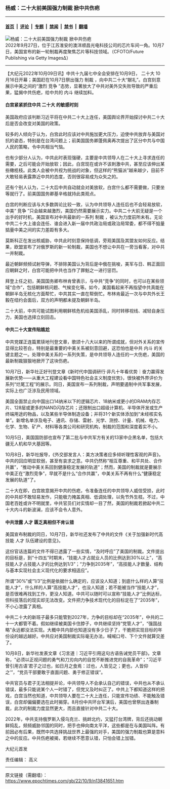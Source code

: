 ### 杨威：二十大前美国强力制裁 掀中共伤疤

---

#### [首页](../../../..?n13841651) &nbsp;|&nbsp; [评论](../../../../../epoch-comment?n13841651) &nbsp;|&nbsp; [专题](../../../../../epoch-special?n13841651) &nbsp;|&nbsp; [禁闻](../../../../../epoch-news?n13841651) &nbsp;|&nbsp; [禁书](../../../../../books?n13841651) &nbsp;|&nbsp; [翻墙](https://github.com/gfw-breaker/nogfw/blob/master/README.md?n13841651)


<div><img alt="杨威：二十大前美国强力制裁 掀中共伤疤" class="attachment-djy_600_400 size-djy_600_400 wp-post-image" src="https://i.epochtimes.com/assets/uploads/2022/10/id13841652-GettyImages-1243545535-600x400.jpg"/>
<div class="caption">
 2022年9月27日，位于江苏淮安的澳洋顺昌光电科技公司的芯片车间一角。10月7日，美国宣布的新一轮制裁再度聚焦芯片等科技领域。（CFOTO/Future Publishing via Getty Images∆）
</div></div><hr/><div class="post_content" id="artbody" itemprop="articleBody">
 <!-- article content begin -->
 <p>
  【大纪元2022年10月09日讯】中共十九届七中全会安排在10月9日，
  <ok href="https://www.epochtimes.com/gb/tag/%E4%BA%8C%E5%8D%81%E5%A4%A7.html">
   二十大
  </ok>
  10月16日开幕；美国赶在10月7日祭出强力
  <ok href="https://www.epochtimes.com/gb/tag/%E5%88%B6%E8%A3%81.html">
   制裁
  </ok>
  ，向中共二十大“献礼”。白宫刻意展示中美之间的“激烈
  <ok href="https://www.epochtimes.com/gb/tag/%E7%AB%9E%E4%BA%89.html">
   竞争
  </ok>
  ”态势，显著放大了中共对美外交失败导致的严重后果，猛揭中共伤疤，给中共的
  <ok href="https://www.epochtimes.com/gb/tag/%E5%86%85%E6%96%97.html">
   内斗
  </ok>
  继续加料。
 </p>
 <h4>
  白宫紧紧抓住中共
  <ok href="https://www.epochtimes.com/gb/tag/%E4%BA%8C%E5%8D%81%E5%A4%A7.html">
   二十大
  </ok>
  的敏感时刻
 </h4>
 <p>
  美国政府应该判断习近平将在中共二十大上连任，美国舆论界开始探讨中共二十大后是否会改变对美国的政策。
 </p>
 <p>
  较多的人倾向于认为，白宫此时应该对中共施加更大压力，迫使中共放弃与美国对抗的姿态，特别是在台湾问题上；前美国国务卿蓬佩奥再次提出了区分中共与中国人民的策略，令中共相当气恼。
 </p>
 <p>
  也有少部分人认为，中共此时表现强硬，主要是中共领导人在二十大上寻求连任的需要，之后可能会开始放软；因此，白宫现在或许不该刺激中共，甚至应该伸出某些橄榄枝。此类人会被中共视为统战的对象，但这样的“熊猫派”越来越少，目前不大敢轻易表露靠近中共的态度，否则很容易成为众矢之的。
 </p>
 <p>
  还有个别人认为，二十大后中共自动就会对美放软，白宫什么都不需要做，只要坐等就行了。前美国国务卿基辛格就持此类观点。
 </p>
 <p>
  白宫的判断应该与大多数舆论比较一致，认为中共领导人连任后也不会轻易放软，中美“
  <ok href="https://www.epochtimes.com/gb/tag/%E7%AB%9E%E4%BA%89.html">
   竞争
  </ok>
  ”只会越来越激烈，美国仍然需要展示实力。中共二十大前无疑是一个出手的好时机，美国宣布对中共最新的一系列
  <ok href="https://www.epochtimes.com/gb/tag/%E5%88%B6%E8%A3%81.html">
   制裁
  </ok>
  ，被认为力度前所未有。无论中共二十大上谁会连任、谁会进入新一届中共政治局或政治局常委，都不得不掂量掂量中美之间的实力差距有多大。
 </p>
 <p>
  莫斯科正在发出核威胁，中共此时刻意保持低调，旁观美国及其盟友如何反应。结果，欧盟宣布了对俄罗斯的新一轮制裁，美国也不想让中共在一旁当看客，对中共一并制裁。
 </p>
 <p>
  最近朝鲜频频试射导弹，不排除美国认为背后是中俄在挑唆，美军与日、韩正面回应朝鲜之时，白宫可能把中共也当作了罪魁之一进行惩罚。
 </p>
 <p>
  拜登上任之初，美国国务卿布林肯曾表示，与中共“竞争”的同时，也可以在某些领域“合作”，包括朝鲜核问题、气候变化等。如今，美国看起来不再指望中共真能在朝鲜半岛无核化方面帮忙，中共其实一直在帮倒忙。布林肯最近一次与中共外长王毅在纽约会面后，双方的声明都未提及朝鲜半岛。
 </p>
 <p>
  二十大前，中共可能试图利用朝鲜核危机给美国添乱，同时转移视线、减轻自身压力，美国也选择立刻回击。
 </p>
 <h4>
  中共二十大宣传陷尴尬
 </h4>
 <p>
  中共党媒正连篇累牍地刊登文章，歌颂十八大以来的所谓成就，但对外关系的宣传显得比较苍白，特别是最重要的中美关系被刻意回避，这恐怕也是中共
  <ok href="https://www.epochtimes.com/gb/tag/%E5%86%85%E6%96%97.html">
   内斗
  </ok>
  的关键主题之一。处理中美关系的一系列失策，是中共领导人连任的一大伤疤，美国的最新制裁狠狠地掀开了这块伤疤。
 </p>
 <p>
  10月7日，新华社正好刊登文章《新时代中国调研行·非凡十年看优势｜奋力赢得发展新优势——从重大工程建设看中国特色社会主义制度优势》，很快被外界评价为系列“烂尾工程”的展示。同日，美国宣布一系列制裁，声明要遏制中共军事发展，实际上也广泛涉及民用领域。
 </p>
 <p>
  美国全面禁止向中国出口14纳米以下的逻辑芯片、18纳米或更小的DRAM内存芯片、128层或更多的NAND闪存芯片；还限制出口超级计算机、半导体开发或生产终端用途的物品，以及某些半导体制造设备；并将31个新实体添加到“未经核实名单”。新增名单涉及电子、通讯、存储、雷射、光学、测控、计量、机械、电力、化学、生物、矿产、材料等各类公司和研究机构，制裁的范围和深度着实不小。
 </p>
 <p>
  10月5日，美国国防部也宣布了第二批与中共军方有关的13家中企黑名单，包括大疆无人机和华大基因等。
 </p>
 <p>
  10月8日，新华社报导，《外交部发言人：美方决策者应多倾听理性客观的声音》。中共的回应明显软弱，甚至有哀求之意。中共仍然称“相互尊重、和平共处、合作共赢”，“推动中美关系回到健康稳定发展的轨道”；然而，美国的制裁就是要展示中美正在“激烈竞争”，早就不是什么“合作共赢”，中美关系不再有什么“健康稳定发展的轨道”了。
 </p>
 <p>
  二十大在即，白宫故意揭开中共的伤疤，令准备连任的中共领导人威信受损，此时的中共却不敢轻易发作，只能极力掩盖真相、低调处理，以免节外生枝。不过，中国老百姓或许不明就里，中共官员们对实情却一目了然，美国的制裁若掀起中共二十大内斗的新波澜，应该不会令人意外。
 </p>
 <h4>
  中共泄露
  <ok href="https://www.epochtimes.com/gb/tag/%E4%BA%BA%E6%89%8D.html">
   人才
  </ok>
  匮乏真相但不肯认错
 </h4>
 <p>
  美国宣布制裁的同日，10月7日，新华社还发布了中共的文件《关于加强新时代高技能
  <ok href="https://www.epochtimes.com/gb/tag/%E4%BA%BA%E6%89%8D.html">
   人才
  </ok>
  队伍建设的意见》。
 </p>
 <p>
  这份官话连篇的文件不得已透露了一些实情，“及时呼应”了美国的制裁。文件提出的目标是，到“十四五”时期末，“技能人才占就业人员的比例达到30%以上”，“高技能人才占技能人才的比例达到1/3”；“力争到2035年”，“高技能人才数量、结构与基本实现社会主义现代化的要求相适应”。
 </p>
 <p>
  所谓“30%”或“1/3”比例是依据什么确定的，应该没人知道；到底什么样的人算“技能人才”，什么样的人算“高技能人才”，也没人知道；若不能被当作“技能人才”，是否很难再找到工作，更没人知道。中共可以随时可以宣称“技能人才”比例达标，但科技落后的现实却无法改变。文件把力争技术现代化的目标定在了“2035年”，不小心泄露了真相。
 </p>
 <p>
  中共二十大的新班子最多只能管到2027年，力争的目标却在“2035年”，中共的二十一大都管不着。假如继续被美国卡住脖子，中共继续坚持“党管人才”，“强国战略”永远都没法实现。大概中共内部也知道没有多少日子了，干脆把实现目标的年份设的越远越好。中共应对美国制裁实际毫无办法，喊喊口号、下个文件就算交差了。
 </p>
 <p>
  10月8日，新华社发表文章《习言道｜习近平引用这句古语告诫党员干部》。文章称，“必须以正视问题的勇气和刀刃向内的自觉不断推进党的自我革命”；“习近平曾引用古语‘君子之过也，如日月之食焉：过也，人皆见之；更也，人皆仰之’”，“党员干部要敢于直面问题、勇于修正错误”。
 </p>
 <p>
  中共官员与君子无法相提并论，中共领导人不会承认自己的错误，中共也从不承认错误，最多只能说某个人一时错了，但党又及时纠正了。中共上下都知道这样的把戏，白宫当然也知道，中共领导人要在二十大上连任，只能宣传功绩、不能触及错误，白宫却偏偏要选在此时揭穿。8月份中共环台军演后，美国也曾祭出连番制裁，此次的制裁力度显然更大，而且直接针对中共二十大。
 </p>
 <p>
  2022年，中共支持俄罗斯入侵乌克兰、挑衅北约，又猛打台湾牌，背后还挑动朝鲜捣乱，频频威胁邻国的同时，把手也伸向南太平洋，这些都是在与美国叫阵。有前因必有后果，既然中共选择挑战世界上最强的对手，美国的强力制裁也算是意料之中的反应。中共伤疤被揭，若继续不愿意认错，只怕会错上加错。
 </p>
 <p>
  大纪元首发
 </p>
 <p>
  责任编辑： 高义
 </p>
 <!-- article content end -->
 <div id="below_article_ad">
 </div>
</div>


---

原文链接（需翻墙）：https://www.epochtimes.com/gb/22/10/9/n13841651.htm